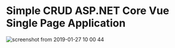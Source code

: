 # Simple CRUD ASP.NET Core Vue Single Page Application

![screenshot from 2019-01-27 10 00 44](https://user-images.githubusercontent.com/42481040/51802726-b7397180-221a-11e9-8515-c7853ea7be22.png)
